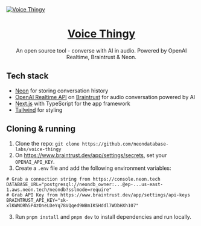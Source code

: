<a href="https://voice-thingy.vercel.app">
  <img alt="Voice Thingy" src="https://neon.tech/docs/og?title=Vm9pY2UgVGhpbmd5&amp;breadcrumb=QUk=">
  <h1 align="center">Voice Thingy</h1>
</a>

<p align="center">
  An open source tool - converse with AI in audio. Powered by OpenAI Realtime, Braintrust & Neon.
</p>

## Tech stack

- [Neon](https://neon.tech/) for storing conversation history
- [OpenAI Realtime API](https://platform.openai.com/docs/guides/realtime/realtime-api-beta) on [Braintrust](https://www.braintrust.dev/blog/realtime-api) for audio conversation powered by AI
- [Next.js](https://nextjs.org/) with TypeScript for the app framework
- [Tailwind](https://tailwindcss.com/) for styling

## Cloning & running

1. Clone the repo: `git clone https://github.com/neondatabase-labs/voice-thingy`
2. On https://www.braintrust.dev/app/settings/secrets, set your `OPENAI_API_KEY`.
3. Create a `.env` file and add the following environment variables:

```
# Grab a connection string from https://console.neon.tech
DATABASE_URL="postgresql://neondb_owner:...@ep-...us-east-1.aws.neon.tech/neondb?sslmode=require"
# Grab API Key from https://www.braintrust.dev/app/settings/api-keys
BRAINTRUST_API_KEY="sk-xlKWNORh5P4zOneLDeYq78VQqed9WBmIKSHddl7WDbHXh107"
```

3. Run `pnpm install` and `pnpm dev` to install dependencies and run locally.